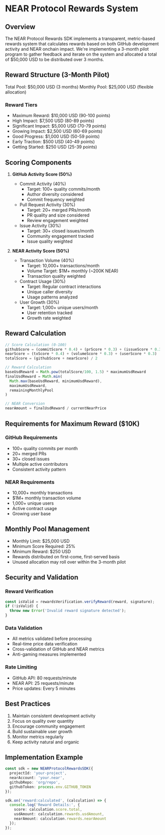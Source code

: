 # NEAR Protocol Rewards System

## Overview

The NEAR Protocol Rewards SDK implements a transparent, metric-based rewards system that calculates rewards based on both GitHub development activity and NEAR onchain impact. We're implementing a 3-month pilot program to gather feedback and iterate on the system and allocated a total of $50,000 USD to be distributed over 3 months.

## Reward Structure (3-Month Pilot)

Total Pool: $50,000 USD (3 months)
Monthly Pool: $25,000 USD (flexible allocation)

### Reward Tiers

- Maximum Reward: $10,000 USD (90-100 points)
- High Impact: $7,500 USD (80-89 points)
- Significant Impact: $5,000 USD (70-79 points)
- Growing Impact: $2,500 USD (60-69 points)
- Good Progress: $1,000 USD (50-59 points)
- Early Traction: $500 USD (40-49 points)
- Getting Started: $250 USD (25-39 points)

## Scoring Components

1. **GitHub Activity Score (50%)**
   - Commit Activity (40%)
     - Target: 100+ quality commits/month
     - Author diversity considered
     - Commit frequency weighted
   - Pull Request Activity (30%)
     - Target: 20+ merged PRs/month
     - PR quality and size considered
     - Review engagement weighted
   - Issue Activity (30%)
     - Target: 30+ closed issues/month
     - Community engagement tracked
     - Issue quality weighted

2. **NEAR Activity Score (50%)**
   - Transaction Volume (40%)
     - Target: 10,000+ transactions/month
     - Volume Target: $1M+ monthly (~200K NEAR)
     - Transaction quality weighted
   - Contract Usage (30%)
     - Target: Regular contract interactions
     - Unique caller diversity
     - Usage patterns analyzed
   - User Growth (30%)
     - Target: 1,000+ unique users/month
     - User retention tracked
     - Growth rate weighted

## Reward Calculation

```typescript
// Score Calculation (0-100)
githubScore = (commitScore * 0.4) + (prScore * 0.3) + (issueScore * 0.3)
nearScore = (txScore * 0.4) + (volumeScore * 0.3) + (userScore * 0.3)
totalScore = (githubScore + nearScore) / 2

// Reward Calculation
baseUsdReward = Math.pow(totalScore/100, 1.5) * maximumUsdReward
finalUsdReward = Math.min(
  Math.max(baseUsdReward, minimumUsdReward),
  maximumUsdReward,
  remainingMonthlyPool
)

// NEAR Conversion
nearAmount = finalUsdReward / currentNearPrice
```

## Requirements for Maximum Reward ($10K)

### GitHub Requirements

- 100+ quality commits per month
- 20+ merged PRs
- 30+ closed issues
- Multiple active contributors
- Consistent activity pattern

### NEAR Requirements

- 10,000+ monthly transactions
- $1M+ monthly transaction volume
- 1,000+ unique users
- Active contract usage
- Growing user base

## Monthly Pool Management

- Monthly Limit: $25,000 USD
- Minimum Score Required: 25%
- Minimum Reward: $250 USD
- Rewards distributed on first-come, first-served basis
- Unused allocation may roll over within the 3-month pilot

## Security and Validation

### Reward Verification

```typescript
const isValid = rewardsVerification.verifyReward(reward, signature);
if (!isValid) {
  throw new Error('Invalid reward signature detected');
}
```

### Data Validation

- All metrics validated before processing
- Real-time price data verification
- Cross-validation of GitHub and NEAR metrics
- Anti-gaming measures implemented

### Rate Limiting

- GitHub API: 80 requests/minute
- NEAR API: 25 requests/minute
- Price updates: Every 5 minutes

## Best Practices

1. Maintain consistent development activity
2. Focus on quality over quantity
3. Encourage community engagement
4. Build sustainable user growth
5. Monitor metrics regularly
6. Keep activity natural and organic

## Implementation Example

```typescript
const sdk = new NEARProtocolRewardsSDK({
  projectId: 'your-project',
  nearAccount: 'your.near',
  githubRepo: 'org/repo',
  githubToken: process.env.GITHUB_TOKEN
});

sdk.on('reward:calculated', (calculation) => {
  console.log('Reward Details:', {
    score: calculation.score.total,
    usdAmount: calculation.rewards.usdAmount,
    nearAmount: calculation.rewards.nearAmount
  });
});
```
